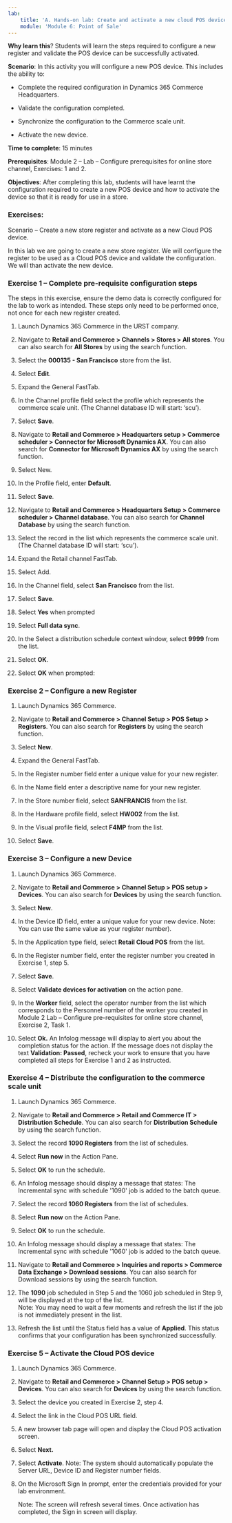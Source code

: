 ```yaml
---
lab:
    title: 'A. Hands-on lab: Create and activate a new cloud POS device'
    module: 'Module 6: Point of Sale'
---
```




**Why learn this**? Students will learn the steps required to configure a new
register and validate the POS device can be successfully activated.

**Scenario**: In this activity you will configure a new POS device. This
includes the ability to:

-   Complete the required configuration in Dynamics 365 Commerce Headquarters.

-   Validate the configuration completed.

-   Synchronize the configuration to the Commerce scale unit.

-   Activate the new device.

**Time to complete**: 15 minutes

**Prerequisites**: Module 2 – Lab – Configure prerequisites for online store
channel, Exercises: 1 and 2.

**Objectives**: After completing this lab, students will have learnt the
configuration required to create a new POS device and how to activate the device
so that it is ready for use in a store.

### Exercises: 

Scenario – Create a new store register and activate as a new Cloud POS device.

In this lab we are going to create a new store register. We will configure the
register to be used as a Cloud POS device and validate the configuration. We
will than activate the new device.

### Exercise 1 – Complete pre-requisite configuration steps

The steps in this exercise, ensure the demo data is correctly configured for the
lab to work as intended. These steps only need to be performed once, not once
for each new register created.

1.  Launch Dynamics 365 Commerce in the URST company.

2.  Navigate to **Retail and Commerce \> Channels \> Stores \> All stores**. You
    can also search for **All Stores** by using the search function.

3.  Select the **000135 - San Francisco** store from the list.



4.  Select **Edit**.

5.  Expand the General FastTab.

6.  In the Channel profile field select the profile which represents the
    commerce scale unit. (The Channel database ID will start: ‘scu’).



7.  Select **Save**.

8.  Navigate to **Retail and Commerce \> Headquarters setup \> Commerce
    scheduler \> Connector for Microsoft Dynamics AX**. You can also search for
    **Connector for Microsoft Dynamics AX** by using the search function.

9.  Select New.

10. In the Profile field, enter **Default**.



11. Select **Save**.

12. Navigate to **Retail and Commerce \> Headquarters Setup \> Commerce
    scheduler \> Channel database**. You can also search for **Channel
    Database** by using the search function.

13. Select the record in the list which represents the commerce scale unit. (The
    Channel database ID will start: ‘scu’).

14. Expand the Retail channel FastTab.

15. Select Add.

16. In the Channel field, select **San Francisco** from the list.



1.  Select **Save**.

2.  Select **Yes** when prompted



3.  Select **Full data sync**.

4.  In the Select a distribution schedule context window, select **9999** from
    the list.



5.  Select **OK**.

6.  Select **OK** when prompted:



### Exercise 2 – Configure a new Register

1.  Launch Dynamics 365 Commerce.

2.  Navigate to **Retail and Commerce \> Channel Setup \> POS Setup \>
    Registers**. You can also search for **Registers** by using the search
    function.


1.  Select **New**.

2.  Expand the General FastTab.

3.  In the Register number field enter a unique value for your new register.

4.  In the Name field enter a descriptive name for your new register.

5.  In the Store number field, select **SANFRANCIS** from the list.

6.  In the Hardware profile field, select **HW002** from the list.

7.  In the Visual profile field, select **F4MP** from the list.

8.  Select **Save**.


### Exercise 3 – Configure a new Device

1.  Launch Dynamics 365 Commerce.

2.  Navigate to **Retail and Commerce \> Channel Setup \> POS setup \>
    Devices**. You can also search for **Devices** by using the search function.


3.  Select **New**.

4.  In the Device ID field, enter a unique value for your new device. Note: You
    can use the same value as your register number).

5.  In the Application type field, select **Retail Cloud POS** from the list.

6.  In the Register number field, enter the register number you created in
    Exercise 1, step 5.

7.  Select **Save**.



1.  Select **Validate devices for activation** on the action pane.


2.  In the **Worker** field, select the operator number from the list which
    corresponds to the Personnel number of the worker you created in Module 2
    Lab – Configure pre-requisites for online store channel, Exercise 2, Task 1.



3.  Select **Ok.** An Infolog message will display to alert you about the
    completion status for the action. If the message does not display the text
    **Validation: Passed**, recheck your work to ensure that you have completed
    all steps for Exercise 1 and 2 as instructed.



### Exercise 4 – Distribute the configuration to the commerce scale unit

1.  Launch Dynamics 365 Commerce.

2.  Navigate to **Retail and Commerce \> Retail and Commerce IT \> Distribution
    Schedule**. You can also search for **Distribution Schedule** by using the
    search function.

3.  Select the record **1090 Registers** from the list of schedules.



4.  Select **Run now** in the Action Pane.



5.  Select **OK** to run the schedule.

6.  An Infolog message should display a message that states: The Incremental
    sync with schedule '1090' job is added to the batch queue.



7.  Select the record **1060 Registers** from the list of schedules.



8.  Select **Run now** on the Action Pane.



9.  Select **OK** to run the schedule.

10. An Infolog message should display a message that states: The Incremental
    sync with schedule '1060' job is added to the batch queue.


11. Navigate to **Retail and Commerce \> Inquiries and reports \> Commerce Data
    Exchange \> Download sessions**. You can also search for Download sessions
    by using the search function.

12. The **1090** job scheduled in Step 5 and the 1060 job scheduled in Step 9,
    will be displayed at the top of the list.  
    Note: You may need to wait a few moments and refresh the list if the job is
    not immediately present in the list.

13. Refresh the list until the Status field has a value of **Applied**. This
    status confirms that your configuration has been synchronized successfully.



### Exercise 5 – Activate the Cloud POS device

1.  Launch Dynamics 365 Commerce.

2.  Navigate to **Retail and Commerce \> Channel Setup \> POS setup \>
    Devices**. You can also search for **Devices** by using the search function.

3.  Select the device you created in Exercise 2, step 4.

4.  Select the link in the Cloud POS URL field.



1.  A new browser tab page will open and display the Cloud POS activation
    screen.


2.  Select **Next.**  
      
    



3.  Select **Activate**. Note: The system should automatically populate the
    Server URL, Device ID and Register number fields.

4.  On the Microsoft Sign In prompt, enter the credentials provided for your lab
    environment.  
      
    Note: The screen will refresh several times. Once activation has completed,
    the Sign in screen will display.


